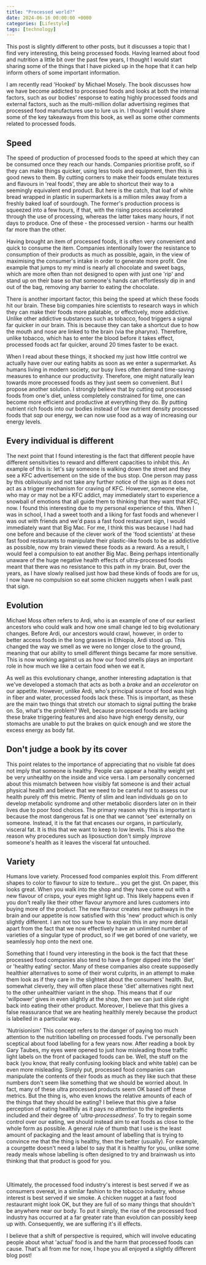 ```yaml
---
title: "Processed world?"
date: 2024-06-16 00:00:00 +0000
categories: [Lifestyle]
tags: [technology]
---
```

This post is slightly different to other posts, but it discusses a topic that I find very interesting, this being processed foods. Having learned about food and nutrition a little bit over the past few years, I thought I would start sharing some of the things that I have picked up in the hope that it can help inform others of some important information. 


I am recently read 'Hooked' by Michael Mosely. The book discusses how we have become addicted to processed foods and looks at both the internal factors, such as our bodies' response to eating highly processed foods and external factors, such as the multi-million dollar advertising regimes that processed food manufactures use to lure us in. I thought I would share some of the key takeaways from this book, as well as some other comments related to processed foods. 

 
## Speed

The speed of production of processed foods to the speed at which they can be consumed once they reach our hands. Companies prioritise profit, so if they can make things quicker, using less tools and equipment, then this is good news to them. By cutting corners to make their foods emulate textures and flavours in 'real foods', they are able to shortcut their way to a seemingly equivalent end product. But here is the catch, that loaf of white bread wrapped in plastic in supermarkets is a million miles away from a freshly baked loaf of sourdough. The former's production process is squeezed into a few hours, if that, with the rising process accelerated through the use of processing, whereas the latter takes many hours, if not days to produce. One of these - the processed version - harms our health far more than the other. 


Having brought an item of processed foods, it is often very convenient and quick to consume the item. Companies intentionally lower the resistance to consumption of their products as much as possible, again, in the view of maximising the consumer's intake in order to generate more profit. One example that jumps to my mind is nearly all chocolate and sweet bags, which are more often than not designed to open with just one 'rip' and stand up on their base so that someone's hands can effortlessly dip in and out of the bag, removing any barrier to eating the chocolate. 


There is another important factor, this being the speed at which these foods hit our brain. These big companies hire scientists to research ways in which they can make their foods more palatable, or effectively, more addictive. Unlike other addictive substances such as tobacco, food triggers a signal far quicker in our brain. This is because they can take a shortcut due to how the mouth and nose are linked to the brain (via the pharynx). Therefore, unlike tobacco, which has to enter the blood before it takes effect, processed foods act far quicker, around 20 times faster to be exact. 


When I read about these things, it shocked my just how little control we actually have over our eating habits as soon as we enter a supermarket. As humans living in modern society, our busy lives often demand time-saving measures to enhance our productivity. Therefore, one might naturally lean towards more processed foods as they just seem so convenient. But I propose another solution. I strongly believe that by cutting out processed foods from one's diet, unless completely constrained for time, one can become more efficient and productive at everything they do. By putting nutrient rich foods into our bodies instead of low nutrient density processed foods that *sap* our energy, we can now use food as a way of increasing our energy levels.


## Every individual is different

The next point that I found interesting is the fact that different people have different sensitivities to reward and different capacities to inhibit this. An example of this is: let's say someone is walking down the street and they see a KFC advertisement on the side of the bus stop. One person may pass by this obliviously and not take any further notice of the sign as it does not act as a trigger mechanism for craving of KFC. However, someone else, who may or may not be a KFC addict, may immediately start to experience a snowball of emotions that all guide them to thinking that they want that KFC, now. I found this interesting due to my personal experience of this. When I was in school, I had a sweet tooth and a liking for fast foods and whenever I was out with friends and we'd pass a fast food restaurant sign, I would immediately want that Big Mac. For me, I think this was because I had had one before and because of the clever work of the 'food scientists' at these fast food restaurants to manipulate their plastic-like foods to be as addictive as possible, now my brain viewed these foods as a reward. As a result, I would feel a compulsion to eat another Big Mac. Being perhaps intentionally unaware of the huge negative health effects of ultra-processed foods meant that there was no resistance to this path in my brain. But, over the years, as I have slowly realised just how bad these kinds of foods are for us, I now have no compulsion so eat some chicken nuggets when I walk past that sign. 


## Evolution

Michael Moss often refers to Ardi, who is an example of one of our earliest ancestors who could walk and how one small change led to big evolutionary changes. Before Ardi, our ancestors would crawl, however, in order to better access foods in the long grasses in Ethiopia, Ardi stood up. This changed the way we smell as we were no longer close to the ground, meaning that our ability to smell different things became far more sensitive. This is now working against us as how our food smells plays an important role in how much we like a certain food when we eat it. 


As well as this evolutionary change, another interesting adaptation is that we've developed a stomach that acts as both a *brake* and an *accelerator* on our appetite. However, unlike Ardi, who's principal source of food was high in fiber and water, processed foods lack these. This is important, as these are the main two things that stretch our stomach to signal putting the brake on. So, what's the problem? Well, because processed foods are lacking these brake triggering features and also have high energy density, our stomachs are unable to put the brakes on quick enough and we store the excess energy as body fat. 

 

## Don't judge a book by its cover

This point relates to the importance of appreciating that no visible fat does not imply that someone is healthy. People can appear a healthy weight yet be very unhealthy on the inside and vice versa. I am personally concerned about this mismatch between how visibly fat someone is and their actual physical health and believe that we need to be careful not to assess our health purely off this metric. Plenty of slim and lean individuals go on to develop metabolic syndrome and other metabolic disorders later on in their lives due to poor food choices. The primary reason why this is important is because the most dangerous fat is one that we cannot 'see' externally on someone. Instead, it is the fat that encases our organs, in particularly, visceral fat. It is this that we want to keep to low levels. This is also the reason why procedures such as liposuction don't simply *improve* someone's health as it leaves the visceral fat untouched. 


## Variety

Humans love variety. Processed food companies exploit this. From different shapes to color to flavour to size to texture... you get the gist. On paper, this looks great. When you walk into the shop and they have come out with a new flavour of crisps, your eyes might light up. This likely happens even if you don't really like their other flavour anymore and lures customers into buying more of the product. The new flavour creates new pathways in the brain and our appetite is now satisfied with this 'new' product which is only slightly different. I am not too sure how to explain this in any more detail apart from the fact that we now effectively have an unlimited number of varieties of a singular type of product, so if we get bored of one variety, we seamlessly hop onto the next one. 


Something that I found very interesting in the book is the fact that these processed food companies also tend to have a finger dipped into the 'diet' or 'healthy eating' sector. Many of these companies also create supposedly healthier alternatives to some of their worst culprits, in an attempt to make them look as if they care in the slightest about the consumers' health. But, somewhat cleverly, they will often place these 'diet' alternatives right next to the other unhealthier variant in the shop. This means that if our 'willpower' gives in even slightly at the shop, then we can just slide right back into eating their other product. Moreover, I believe that this gives a false reassurance that we are heating healthily merely because the product is labelled in a particular way.


'Nutrisionism'
This concept refers to the danger of paying too much attention to the nutrition labelling on processed foods. I've personally been sceptical about food labelling for a few years now. After reading a book by Gary Taubes, my eyes were opened to just how misleading those traffic light labels on the front of packaged foods can be. Well, the stuff on the back (you know, that really confusing looking black and white table) can be even more misleading. Simply put, processed food companies can manipulate the contents of their foods as much as they like such that these numbers don't seem like something that we should be worried about. In fact, many of these ultra processed products seem OK based off these metrics. But the thing is, who even knows the relative amounts of each of the things that they should be eating? I believe that this give a false perception of eating healthily as it pays no attention to the ingredients included and their degree of '*ultra-processedness*'. To try to regain some control over our eating, we should instead aim to eat foods as close to the whole form as possible. A general rule of thumb that I use is the least amount of packaging and the least amount of labelling that is trying to convince me that the thing is healthy, then the better (usually). For example, a courgette doesn't need a label to say that it is healthy for you, unlike some ready meals whose labelling is often designed to try and brainwash us into thinking that that product is good for you. 

 
<br>

Ultimately, the processed food industry's interest is best served if we as consumers overeat, in a similar fashion to the tobacco industry, whose interest is best served if we smoke. A chicken nugget at a fast food restaurant might look OK, but they are full of so many things that shouldn't be anywhere near our body. To put it simply, the rise of the processed food industry has occurred at a far greater rate than evolution can possibly keep up with. Consequently, we are suffering it's ill effects. 


I believe that a shift of perspective is required, which will involve educating people about what 'actual' food is and the harm that processed foods can cause. That's all from me for now, I hope you all enjoyed a slightly different blog post!